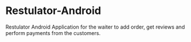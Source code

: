 # Restulator-Android
Restulator Android Application for the waiter to add order, get reviews and perform payments from the customers.
